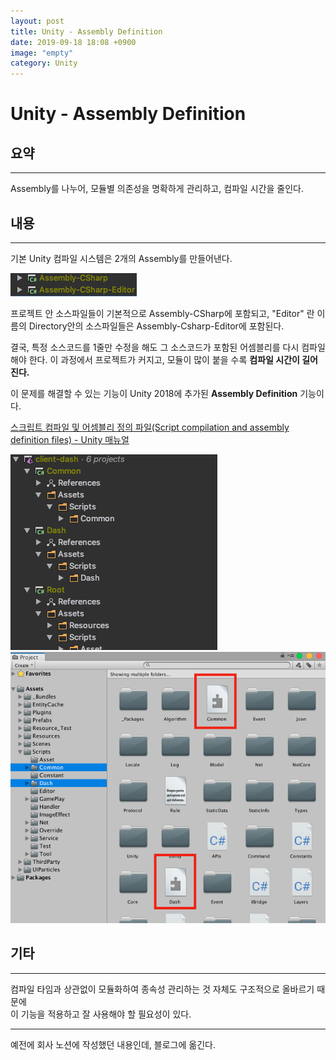 ```yaml
---
layout: post
title: Unity - Assembly Definition
date: 2019-09-18 18:08 +0900
image: "empty"
category: Unity
---
```

# Unity - Assembly Definition

## 요약

---

Assembly를 나누어, 모듈별 의존성을 명확하게 관리하고, 컴파일 시간을 줄인다.

## 내용

---

기본 Unity 컴파일 시스템은 2개의 Assembly를 만들어낸다.


![image1](/assets/img/assembly-definition_1.png)

프로젝트 안 소스파일들이 기본적으로 Assembly-CSharp에 포함되고,
"Editor" 란 이름의 Directory안의 소스파일들은 Assembly-Csharp-Editor에 포함된다.

결국, 특정 소스코드를 1줄만 수정을 해도 그 소스코드가 포함된 어셈블리를 다시 컴파일 해야 한다. 이 과정에서 프로젝트가 커지고, 모듈이 많이 붙을 수록 **컴파일 시간이 길어진다.**

이 문제를 해결할 수 있는 기능이 Unity 2018에 추가된 **Assembly Definition** 기능이다.

[스크립트 컴파일 및 어셈블리 정의 파일(Script compilation and assembly definition files) - Unity 매뉴얼](https://docs.unity3d.com/kr/2018.1/Manual/ScriptCompilationAssemblyDefinitionFiles.html)

![image2](/assets/img/assembly-definition_2.png)
![image3](/assets/img/assembly-definition_3.png)

## 기타

---

컴파일 타임과 상관없이 모듈화하여 종속성 관리하는 것 자체도 구조적으로 올바르기 때문에  
이 기능을 적용하고 잘 사용해야 할 필요성이 있다.

---
예전에 회사 노션에 작성했던 내용인데, 블로그에 옮긴다.